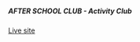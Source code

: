  ##### AFTER SCHOOL CLUB - Activity Club
 
 [Live site](https://school-activity-assignment-a08640.netlify.app/)